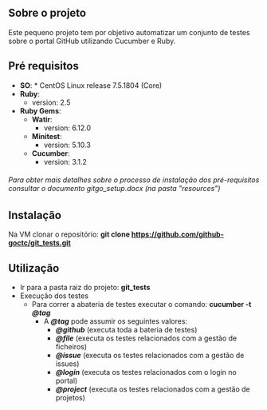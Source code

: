 ## Sobre o projeto

Este pequeno projeto tem por objetivo automatizar um conjunto de testes sobre o portal GitHub utilizando Cucumber e Ruby.


## Pré requisitos

   * **SO**:
    * CentOS Linux release 7.5.1804 (Core)
   * **Ruby**:
      * version: 2.5
   * **Ruby Gems**:
      * **Watir**:
        * version: 6.12.0
      * **Minitest**:
        * version: 5.10.3
      * **Cucumber**:
        * version: 3.1.2

   ###### _Para obter mais detalhes sobre o processo de instalação dos pré-requisitos consultar o documento gitgo_setup.docx (na pasta "resources")_


## Instalação

Na VM clonar o repositório:	**git clone https://github.com/github-goctc/git_tests.git**
  
  
## Utilização

* Ir para a pasta raiz do projeto: **git_tests**
* Execução dos testes
  * Para correr a abateria de testes executar o comando: **cucumber -t** _**@tag**_
    * A _**@tag**_ pode assumir os seguintes valores:
      * _**@github**_ (executa toda a bateria de testes)
      * _**@file**_ (executa os testes relacionados com a gestão de ficheiros)
      * _**@issue**_ (executa os testes relacionados com a gestão de issues)
      * _**@login**_ (executa os testes relacionados com o login no portal)
      * _**@project**_ (executa os testes relacionados com a gestão de projetos)
